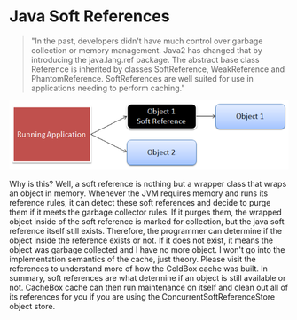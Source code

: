 # Java Soft References

> "In the past, developers didn't have much control over garbage collection or memory management. Java2 has changed that by introducing the java.lang.ref package. The abstract base class Reference is inherited by classes SoftReference, WeakReference and PhantomReference. SoftReferences are well suited for use in applications needing to perform caching."


<img src="../images/cachebox_softreference.png">

Why is this? Well, a soft reference is nothing but a wrapper class that wraps an object in memory. Whenever the JVM requires memory and runs its reference rules, it can detect these soft references and decide to purge them if it meets the garbage collector rules. If it purges them, the wrapped object inside of the soft reference is marked for collection, but the java soft reference itself still exists. Therefore, the programmer can determine if the object inside the reference exists or not. If it does not exist, it means the object was garbage collected and I have no more object. I won't go into the implementation semantics of the cache, just theory. Please visit the references to understand more of how the ColdBox cache was built. In summary, soft references are what determine if an object is still available or not. CacheBox cache can then run maintenance on itself and clean out all of its references for you if you are using the ConcurrentSoftReferenceStore object store.


